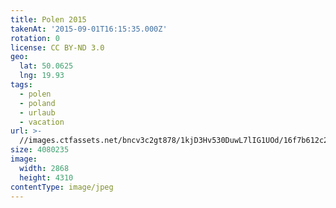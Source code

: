 ```yaml
---
title: Polen 2015
takenAt: '2015-09-01T16:15:35.000Z'
rotation: 0
license: CC BY-ND 3.0
geo:
  lat: 50.0625
  lng: 19.93
tags:
  - polen
  - poland
  - urlaub
  - vacation
url: >-
  //images.ctfassets.net/bncv3c2gt878/1kjD3Hv530DuwL7lIG1UOd/16f7b612c2d9b64a964d0c6b6ab7c03c/polen-2015_25328756573_o
size: 4080235
image:
  width: 2868
  height: 4310
contentType: image/jpeg
---
```


